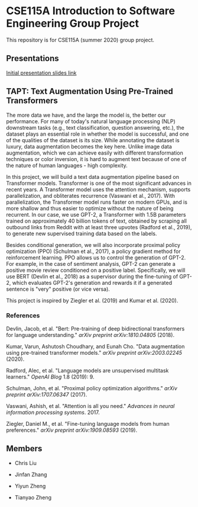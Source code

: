 # CSE115A Introduction to Software Engineering Group Project

This repository is for CSE115A (summer 2020) group project.

## Presentations

[Initial presentation slides link](https://docs.google.com/presentation/d/1db1pVHyLvHRHqmT50MzUQGD9WSmV5X51vY9Aw_k7BDE/edit?usp=sharing)



## TAPT: Text Augmentation Using Pre-Trained Transformers

The more data we have, and the large the model is, the better our performance. For many of today's natural language processing (NLP) downstream tasks (e.g., text classification, question answering, etc.), the dataset plays an essential role in whether the model is successful, and one of the qualities of the dataset is its size. While annotating the dataset is luxury, data augmentation becomes the key here. Unlike image data augmentation, which we can achieve easily with different transformation techniques or color inversion, it is hard to augment text because of one of the nature of human languages - high complexity.

In this project, we will build a text data augmentation pipeline based on Transformer models. Transformer is one of the most significant advances in recent years. A Transformer model uses the attention mechanism, supports parallelization, and obliterates recurrence (Vaswani et al., 2017). With parallelization, the Transformer model runs faster on modern GPUs, and is more shallow and thus easier to optimize without the nature of being recurrent. In our case, we use GPT-2, a Transformer with 1.5B parameters trained on approximately 40 billion tokens of text, obtained by scraping all outbound links from Reddit with at least three upvotes (Radford et al., 2019), to generate new supervised training data based on the labels.

Besides conditional generation, we will also incorporate proximal policy optimization (PPO) (Schulman et al., 2017), a policy gradient method for reinforcement learning. PPO allows us to control the generation of GPT-2. For example, in the case of sentiment analysis, GPT-2 can generate a positive movie review conditioned on a positive label. Specifically, we will use BERT (Devlin et al., 2018) as a supervisor during the fine-tuning of GPT-2, which evaluates GPT-2's generation and rewards it if a generated sentence is "very" positive (or vice versa).

This project is inspired by Ziegler et al. (2019) and Kumar et al. (2020).



### References

Devlin, Jacob, et al. "Bert: Pre-training of deep bidirectional transformers for language understanding." *arXiv preprint arXiv:1810.04805* (2018).

Kumar, Varun, Ashutosh Choudhary, and Eunah Cho. "Data augmentation using pre-trained transformer models." *arXiv preprint arXiv:2003.02245* (2020).

Radford, Alec, et al. "Language models are unsupervised multitask learners." *OpenAI Blog* 1.8 (2019): 9.

Schulman, John, et al. "Proximal policy optimization algorithms." *arXiv preprint arXiv:1707.06347* (2017).

Vaswani, Ashish, et al. "Attention is all you need." *Advances in neural information processing systems*. 2017.

Ziegler, Daniel M., et al. "Fine-tuning language models from human preferences." *arXiv preprint arXiv:1909.08593* (2019).



## Members

- Chris Liu

- Jinfan Zhang

- Yiyun Zheng

- Tianyao Zheng
